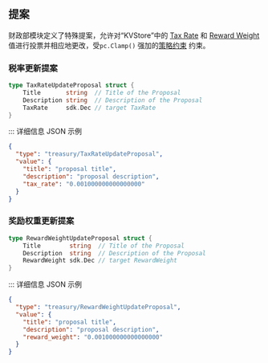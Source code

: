 <!--
国库：4
-->

## 提案

财政部模块定义了特殊提案，允许对“KVStore”中的 [Tax Rate](./02_state.md#TaxRate) 和 [Reward Weight](./02_state.md#RewardWeight) 值进行投票并相应地更改，受`pc.Clamp()` 强加的[策略约束](./03_end_block.md#PolicyConstraints) 约束。

### 税率更新提案

```go
type TaxRateUpdateProposal struct {
	Title       string  // Title of the Proposal
	Description string  // Description of the Proposal
	TaxRate     sdk.Dec // target TaxRate
}
```

::: 详细信息 JSON 示例

```json
{
  "type": "treasury/TaxRateUpdateProposal",
  "value": {
    "title": "proposal title",
    "description": "proposal description",
    "tax_rate": "0.001000000000000000"
  }
}
```

### 奖励权重更新提案

```go
type RewardWeightUpdateProposal struct {
	Title        string  // Title of the Proposal
	Description  string  // Description of the Proposal
	RewardWeight sdk.Dec // target RewardWeight
}
```

::: 详细信息 JSON 示例

```json
{
  "type": "treasury/RewardWeightUpdateProposal",
  "value": {
    "title": "proposal title",
    "description": "proposal description",
    "reward_weight": "0.001000000000000000"
  }
}
```